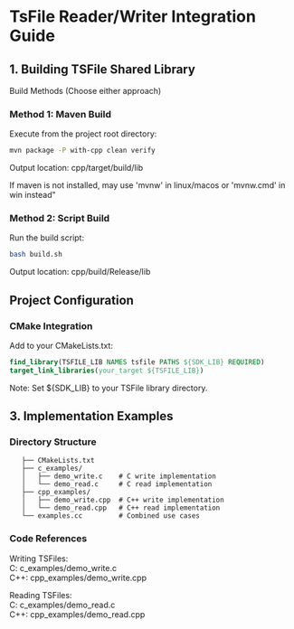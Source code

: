 <!--

​    Licensed to the Apache Software Foundation (ASF) under one
​    or more contributor license agreements.  See the NOTICE file
​    distributed with this work for additional information
​    regarding copyright ownership.  The ASF licenses this file
​    to you under the Apache License, Version 2.0 (the
​    "License"); you may not use this file except in compliance
​    with the License.  You may obtain a copy of the License at

​        http://www.apache.org/licenses/LICENSE-2.0

​    Unless required by applicable law or agreed to in writing,
​    software distributed under the License is distributed on an
​    "AS IS" BASIS, WITHOUT WARRANTIES OR CONDITIONS OF ANY
​    KIND, either express or implied.  See the License for the
​    specific language governing permissions and limitations
​    under the License.

-->

# TsFile Reader/Writer Integration Guide

## 1. Building TSFile Shared Library

Build Methods (Choose either approach)

### Method 1: Maven Build
Execute from the project root directory:

```BASH
mvn package -P with-cpp clean verify
```
Output location: cpp/target/build/lib

If maven is not installed, may use 'mvnw' in linux/macos or 'mvnw.cmd' in win instead"

### Method 2: Script Build
Run the build script:

```BASH
bash build.sh
```
Output location: cpp/build/Release/lib

## Project Configuration
### CMake Integration

Add to your CMakeLists.txt:

```CMAKE
find_library(TSFILE_LIB NAMES tsfile PATHS ${SDK_LIB} REQUIRED)
target_link_libraries(your_target ${TSFILE_LIB})
```

Note: Set ${SDK_LIB} to your TSFile library directory.

## 3. Implementation Examples
   
### Directory Structure
```TEXT
   ├── CMakeLists.txt
   ├── c_examples/
   │   ├── demo_write.c    # C write implementation
   │   └── demo_read.c     # C read implementation
   ├── cpp_examples/
   │   ├── demo_write.cpp  # C++ write implementation
   │   └── demo_read.cpp   # C++ read implementation
   └── examples.cc         # Combined use cases
```

### Code References
Writing TSFiles:\
C: c_examples/demo_write.c\
C++: cpp_examples/demo_write.cpp

Reading TSFiles:\
C: c_examples/demo_read.c\
C++: cpp_examples/demo_read.cpp
